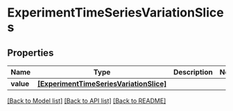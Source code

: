 # ExperimentTimeSeriesVariationSlices


## Properties
Name | Type | Description | Notes
------------ | ------------- | ------------- | -------------
**value** | [**[ExperimentTimeSeriesVariationSlice]**](ExperimentTimeSeriesVariationSlice.md) |  | 

[[Back to Model list]](../README.md#documentation-for-models) [[Back to API list]](../README.md#documentation-for-api-endpoints) [[Back to README]](../README.md)


